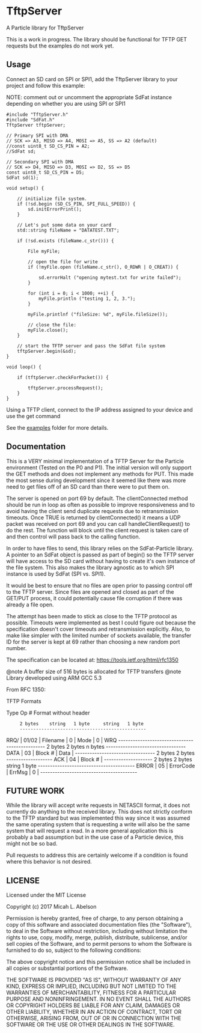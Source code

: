 # TftpServer

A Particle library for TftpServer

This is a work in progress.  The library should be functional for TFTP GET requests but the examples do not work yet.

## Usage

Connect an SD card on SPI or SPI1, add the TftpServer library to your project and follow this example:

NOTE:  comment out or uncomment the appropriate SdFat instance depending on whether you are using SPI or SPI1

```
#include "TftpServer.h"
#include "SdFat.h"
TftpServer tftpServer;

// Primary SPI with DMA
// SCK => A3, MISO => A4, MOSI => A5, SS => A2 (default)
//const uint8_t SD_CS_PIN = A2;
//SdFat sd;

// Secondary SPI with DMA
// SCK => D4, MISO => D3, MOSI => D2, SS => D5
const uint8_t SD_CS_PIN = D5;
SdFat sd(1);

void setup() {

	// initialize file system.
	if (!sd.begin (SD_CS_PIN, SPI_FULL_SPEED)) {
		sd.initErrorPrint();
	}
	
	// Let's put some data on your card
	std::string fileName = "DATATEST.TXT";

	if (!sd.exists (fileName.c_str())) {

		File myFile;

		// open the file for write
		if (!myFile.open (fileName.c_str(), O_RDWR | O_CREAT)) {
			
			sd.errorHalt ("opening mytest.txt for write failed");
		}

		for (int i = 0; i < 1000; ++i) {
			myFile.println ("testing 1, 2, 3.");
		}

		myFile.printlnf ("fileSize: %d", myFile.fileSize());

		// close the file:
		myFile.close();
	}

	// start the TFTP server and pass the SdFat file system
	tftpServer.begin(&sd);
}

void loop() {
  
  	if (tftpServer.checkForPacket()) {
		
		tftpServer.processRequest();
	}
}
```

Using a TFTP client, connect to the IP address assigned to your device and use the get command

See the [examples](examples) folder for more details.

## Documentation

This is a VERY minimal implementation of a TFTP Server for the Particle
environment (Tested on the P0 and P1).  The initial version will only support
the GET methods and does not implement any methods for PUT.  This made the most
sense during development since it seemed like there was more need to get files
off of an SD card than there were to put them on.

The server is opened on port 69 by default.  The clientConnected method should
be run in loop as often as possible to improve responsiveness and to avoid having
the client send duplicate requests due to retransmission timeouts.  Once TRUE is
returned by clientConnected() it means a UDP packet was received on port 69 and
you can call handleClientRequest() to do the rest.  The function will block until
the client request is taken care of and then control will pass back to the calling
function.

In order to have files to send, this library relies on the SdFat-Particle
library.  A pointer to an SdFat object is passed as part of begin() so the
TFTP server will have access to the SD card without having to create it's own
instance of the file system.  This also makes the library agnostic as to which
SPI instance is used by SdFat (SPI vs. SPI1).

It would be best to ensure that no files are open prior to passing control off to
the TFTP server.  Since files are opened and closed as part of the GET/PUT process,
it could potentially cause file corruption if there was already a file open.

The attempt has been made to stick as close to the TFTP protocol as possible.
Timeouts were implemented as best I could figure out because the
specification doesn't cover timeouts and retransmission explicitly.  Also, to make
like simpler with the limited number of sockets available, the transfer ID for the
server is kept at 69 rather than choosing a new random port number.

The specification can be located at: https://tools.ietf.org/html/rfc1350

@note A buffer size of 516 bytes is allocated for TFTP transfers
@note Library developed using ARM GCC 5.3

From RFC 1350:

TFTP Formats

  Type   Op #     Format without header

         2 bytes    string   1 byte     string   1 byte
         -----------------------------------------------
  RRQ/  | 01/02 |  Filename  |   0  |    Mode    |   0  |
  WRQ    -----------------------------------------------
         2 bytes    2 bytes       n bytes
         ---------------------------------
  DATA  | 03    |   Block #  |    Data    |
         ---------------------------------
         2 bytes    2 bytes
         -------------------
  ACK   | 04    |   Block #  |
         --------------------
         2 bytes  2 bytes        string    1 byte
         ----------------------------------------
  ERROR | 05    |  ErrorCode |   ErrMsg   |   0  |
         ----------------------------------------

## FUTURE WORK
While the library will accept write requests in NETASCII format, it does not
currently do anything to the received library.  This does not strictly conform
to the TFTP standard but was implemented this way since it was assumed the same
operating system that is requesting a write will also be the same system that 
will request a read.  In a more general application this is probably a bad
assumption but in the use case of a Particle device, this might not be so bad.

Pull requests to address this are certainly welcome if a condition is found where 
this behavior is not desired.
		 
## LICENSE

Licensed under the MIT License

Copyright (c) 2017 Micah L. Abelson

Permission is hereby granted, free of charge, to any person obtaining a copy
of this software and associated documentation files (the "Software"), to deal
in the Software without restriction, including without limitation the rights
to use, copy, modify, merge, publish, distribute, sublicense, and/or sell
copies of the Software, and to permit persons to whom the Software is
furnished to do so, subject to the following conditions:

The above copyright notice and this permission notice shall be included in all
copies or substantial portions of the Software.

THE SOFTWARE IS PROVIDED "AS IS", WITHOUT WARRANTY OF ANY KIND, EXPRESS OR
IMPLIED, INCLUDING BUT NOT LIMITED TO THE WARRANTIES OF MERCHANTABILITY,
FITNESS FOR A PARTICULAR PURPOSE AND NONINFRINGEMENT. IN NO EVENT SHALL THE
AUTHORS OR COPYRIGHT HOLDERS BE LIABLE FOR ANY CLAIM, DAMAGES OR OTHER
LIABILITY, WHETHER IN AN ACTION OF CONTRACT, TORT OR OTHERWISE, ARISING FROM,
OUT OF OR IN CONNECTION WITH THE SOFTWARE OR THE USE OR OTHER DEALINGS IN THE
SOFTWARE.
